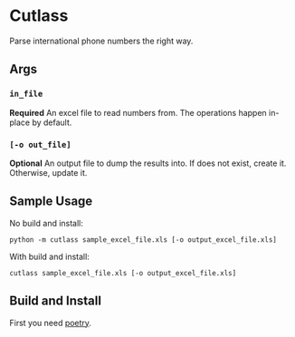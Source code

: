 # Cutlass

Parse international phone numbers the right way.

## Args

### `in_file`

**Required** An excel file to read numbers from. The operations happen in-place by default.

### `[-o out_file]`

**Optional** An output file to dump the results into. If does not exist, create it. Otherwise, update it.

## Sample Usage

No build and install:

```console
python -m cutlass sample_excel_file.xls [-o output_excel_file.xls]
```

With build and install:

```console
cutlass sample_excel_file.xls [-o output_excel_file.xls]
```

## Build and Install

First you need [poetry](https://python-poetry.org/).
